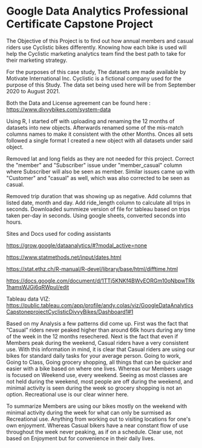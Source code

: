 # Google Data Analytics Professional Certificate Capstone Project

The Objective of this Project is to find out how annual members and casual riders use Cyclistic bikes differently.
Knowing how each bike is used will help the Cyclistic marketing analytics team find the best path to take for their marketing strategy.

For the purposes of this case study,
The datasets are made available by Motivate International Inc. Cyclistic is a fictional company used for the purpose of this Study. The data set being used here will be from September 2020 to August 2021.

Both the Data and License agreement can be found here : https://www.divvybikes.com/system-data

Using R, I started off with uploading and renaming the 12 months of datasets into new objects. Afterwards renamed some of the mis-match columns names to make it consistent with the other Months. Onces all sets followed a single format I created a new object with all datasets under said object.

 Removed lat and long fields as they are not needed for this project. Correct the "member" and "Subscriber" issue under
"member_casual" column where Subscriber will also be seen as member. Similar issues came up with "Customer" and "casual" as well, which was also corrected to be seen as casual.

Removed trip duration that was showing up as negative. Add columns that listed date, month and day. Add ride_length column to calculate all trips in seconds. Downloaded summieze version of file for tableau based on trips taken per-day in seconds. Using google sheets, converted seconds into hours.

Sites and Docs used for coding assistants

https://grow.google/dataanalytics/#?modal_active=none

https://www.statmethods.net/input/dates.html

https://stat.ethz.ch/R-manual/R-devel/library/base/html/difftime.html

https://docs.google.com/document/d/1TTj5KNKf4BWvEORGm10oNbpwTRk1hamsWJGj6qRWpuI/edit

Tableau data VIZ: https://public.tableau.com/app/profile/andy.colas/viz/GoogleDataAnalyticsCapstoneprojectCyclisticDivvyBikes/Dashboard1#1

Based on my Analysis a few patterns did come up.
First was the fact that “Casual” riders never peaked higher than around 66k hours during any time of the week in the 12 months resechered. Next is the fact that even if Members peak during the weekend, Casual riders have a very consistent use. With this information in mind, it is clear that Casual riders are using our bikes for standard daily tasks for your average person. Going to work, Going to Class, Going grocery shopping, all things that can be quicker and easier with a bike based on where one lives. Whereas our Members usage is focused on Weekend use, every weekend. Seeing as most classes are not held during the weekend, most people are off during the weekend, and minimal activity is seen during the week so grocery shopping is not an option. Recreational use is our clear winner here.

To summarize Members are using our bikes mostly on the weekend with minimal activity during the week for what can only be surmised as Recreational use. Anything from working out to visiting locations for one's own enjoyment. Whereas Casual bikers have a near constant flow of use throughout the week never peaking, as if on a schedule. Clear use, not based on Enjoyment but for convenience in their daily lives.
